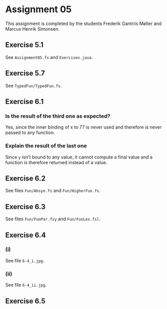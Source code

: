 # Assignment 05

This assignment is completed by the students Frederik Gantriis Møller and Marcus Henrik Simonsen.

## Exercise 5.1

See `Assignment05.fs` and `Exercises.java`.

## Exercise 5.7

See `TypedFun/TypedFun.fs`.

## Exercise 6.1

### Is the result of the third one as expected?

Yes, since the inner binding of x to 77 is never used and therefore is never passed to any function.

### Explain the result of the last one

Since `y` isn't bound to any value, it cannot compute a final value and a function is therefore returned instead of a value.

## Exercise 6.2

See files `Fun/Absyn.fs` and `Fun/HigherFun.fs`.

## Exercise 6.3

See files `Fun/FunPar.fsy` and `Fun/FunLex.fsl`.

## Exercise 6.4

### (i)

See file `6-4_i.jpg`.

### (ii)

See file `6-4_ii.jpg`.

## Exercise 6.5

